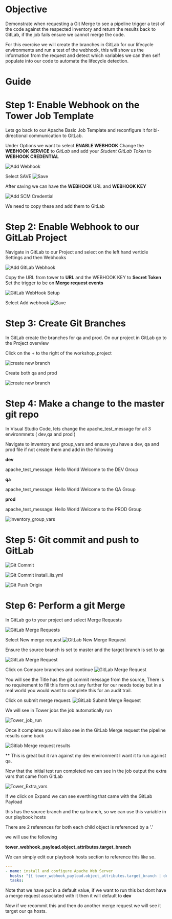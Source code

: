 # Objective

Demonstrate when requesting a Git Merge to see a pipeline trigger a test of the code against the respected inventory and return the results back to GitLab, if the job fails ensure we cannot merge the code.

For this exercise we will create the branches in GitLab for our lifecycle environments and run a test of the webhook, this will show us the information from the request and detect which variables we can then self populate into our code to automate the lifecycle detection.

# Guide

# Step 1: Enable Webhook on the Tower Job Template

Lets go back to our Apache Basic Job Template and reconfigure it for bi-directional communication to GitLab.

Under Options we want to select **ENABLE WEBHOOK**
Change the **WEBHOOK SERVICE** to *GitLab* and add your *Student GitLab Token* to **WEBHOOK CREDENTIAL**

![Add Webhook](images/tower-webhook.png)

Select SAVE ![Save](images/at_save.png)  

After saving we can have the **WEBHOOK** URL and **WEBHOOK KEY**

![Add SCM Credential](images/tower-webhook-key.png)

We need to copy these and add them to GitLab

# Step 2: Enable Webhook to our GitLab Project

Navigate in GitLab to our Project and select on the left hand verticle Settings and then Webhooks

![Add GitLab Webhook](images/GitLab_WebHook.png)

Copy the URL from tower to **URL** and the WEBHOOK KEY to **Secret Token**
Set the trigger to be on **Merge request events** 

![GitLab WebHook Setup](images/GitLab_WebHook_Setup.png)

Select Add webhook ![Save](images/add_webhook.png)


# Step 3: Create Git Branches

In GitLab create the branches for qa and prod. On our project in GitLab go to the Project overview

Click on the + to the right of the workshop_project

![create new branch](images/create_gitlab_branch.png)

Create both qa and prod

![create new branch](images/create_qa_branch.png)

# Step 4: Make a change to the master git repo

In Visual Studio Code, lets change the apache_test_message for all 3 environmnets ( dev,qa and prod )

Navigate to inventory and group_vars and ensure you have a dev, qa and prod file if not create them and add in the following

**dev**

apache_test_message: Hello World Welcome to the DEV Group

**qa**

apache_test_message: Hello World Welcome to the QA Group

**prod**

apache_test_message: Hello World Welcome to the PROD Group

![inventory_group_vars](images/inventory_group_vars.png)

# Step 5: Git commit and push to GitLab

![Git Commit](images/vscode-click-commit.png)


![Git Commit install\_iis.yml](images/vscode-commit.png)


![Git Push Origin](images/vscode-push.png)

# Step 6: Perform a git Merge

In GitLab go to your project and select Merge Requests

![GitLab Merge Requests](images/GitLab_Merge_requests.png)

Select New merge request
![GitLab New Merge Request](images/new_merge_request.png)

Ensure the source branch is set to master and the target branch is set to qa

![GitLab Merge Request](images/merge_request.png)

Click on Compare branches and continue
![GitLab Merge Request](images/compare_and_continue.png)

You will see the Title has the git commit message from the source, There is no requirement to fill this form out any further for our needs today but in a real world you would want to complete this for an audit trail.

Click on submit merge request.
![GitLab Submit Merge Request](images/submit_merge_request.png)


We will see in Tower jobs the job automatically run

![Tower_job_run](images/tower_job_run.png)

Once it completes you will also see in the GitLab Merge request the pipeline results came back

![Gitlab Merge request results](images/gitlab_merge_test_results.png)

** This is great but it ran against my dev environment I want it to run against qa.

Now that the initial test run completed we can see in the job output the extra vars that came from GitLab

![Tower_Extra_vars](images/gitlab_extra_vars.png)


If we click on Expand we can see everthing that came with the GitLab Payload

this has the source branch and the qa branch, so we can use this variable in our playbook hosts

There are 2 references for both each child object is referenced by a '.'

we will use the following

**tower_webhook_payload.object_attributes.target_branch**

We can simply edit our playbook hosts section to reference this like so.

```yaml
---
- name: install and configure Apache Web Server
  hosts: "{{ tower_webhook_payload.object_attributes.target_branch | default ('dev') }}"
  tasks:
```

Note that we have put in a default value, if we want to run this but dont have a merge request associated with it then it will default to **dev**

Now if we recommit this and then do another merge request we will see it target our qa hosts.

